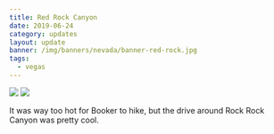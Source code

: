 ```yaml
---
title: Red Rock Canyon
date: 2019-06-24
category: updates
layout: update
banner: /img/banners/nevada/banner-red-rock.jpg
tags:
  - vegas
---
```


<div class="img-slider">
    <img src="{{ site.cdn }}/img/updates/nevada/red-rock-canyon/red-rock-1.jpg">
    <img src="{{ site.cdn }}/img/updates/nevada/red-rock-canyon/red-rock-2.jpg">
</div>

<p class="text-center">
    It was way too hot for Booker to hike, but the drive around Rock Rock Canyon was pretty cool.
</p>
